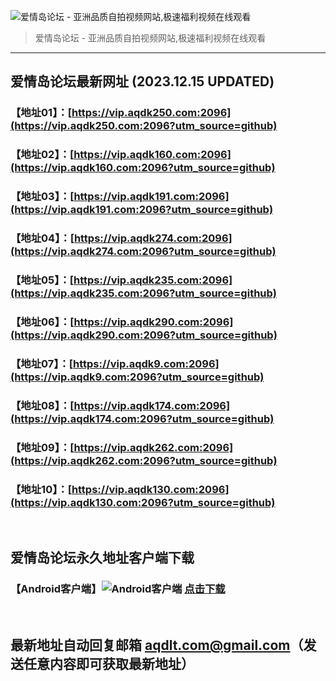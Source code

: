 ![爱情岛论坛 - 亚洲品质自拍视频网站,极速福利视频在线观看](http://ww1.sinaimg.cn/large/007drMcOgy1g5i6x3ua0xj30eg0393yo.jpg)
> 爱情岛论坛 - 亚洲品质自拍视频网站,极速福利视频在线观看

---

## 爱情岛论坛最新网址 (2023.12.15 UPDATED)
### 【地址01】：[https://vip.aqdk250.com:2096](https://vip.aqdk250.com:2096?utm_source=github)
### 【地址02】：[https://vip.aqdk160.com:2096](https://vip.aqdk160.com:2096?utm_source=github)
### 【地址03】：[https://vip.aqdk191.com:2096](https://vip.aqdk191.com:2096?utm_source=github)
### 【地址04】：[https://vip.aqdk274.com:2096](https://vip.aqdk274.com:2096?utm_source=github)
### 【地址05】：[https://vip.aqdk235.com:2096](https://vip.aqdk235.com:2096?utm_source=github)
### 【地址06】：[https://vip.aqdk290.com:2096](https://vip.aqdk290.com:2096?utm_source=github)
### 【地址07】：[https://vip.aqdk9.com:2096](https://vip.aqdk9.com:2096?utm_source=github)
### 【地址08】：[https://vip.aqdk174.com:2096](https://vip.aqdk174.com:2096?utm_source=github)
### 【地址09】：[https://vip.aqdk262.com:2096](https://vip.aqdk262.com:2096?utm_source=github)
### 【地址10】：[https://vip.aqdk130.com:2096](https://vip.aqdk130.com:2096?utm_source=github)
<br>

## 爱情岛论坛永久地址客户端下载
### 【Android客户端】![Android客户端](https://ww1.sinaimg.cn/large/007drMcOgy1fzljgv278jj300f00ia9t.jpg) [点击下载](https://app.aqdlt.app/v1/aqdlt_android_0828.apk)

<br>

## 最新地址自动回复邮箱 [aqdlt.com@gmail.com](mailto:aqdlt.com@gmail.com)（发送任意内容即可获取最新地址）
